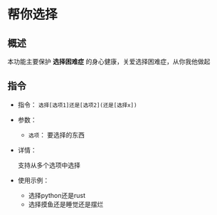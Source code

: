 # 帮你选择

## 概述

本功能主要保护 **选择困难症** 的身心健康，关爱选择困难症，从你我他做起

## 指令

- 指令： `选择[选项1]还是[选项2](还是[选择x])`

- 参数：

  - `选项`： 要选择的东西

- 详情：

  支持从多个选项中选择

- 使用示例：
  - 选择python还是rust
  - 选择摸鱼还是睡觉还是摆烂
